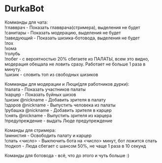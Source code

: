 # DurkaBot

Комманды для чата:  
!главврач - Показать главврача(стримера), выделения не будет  
!санитары - Показать модерацию, выделения не будет  
!заведующий - Показать шизика-ботовода, выделения не будет  
!лох  
!хома  
!голубь  
!побег - с вероятностью 20% сбегаете из ПАЛАТЫ, всем это видно, модерация обещала не ловить сразу. Работает не больше 1 раза в минуту.  
!шизик - словить топ из свободных шизиков  


Комманды для модерации и Люци(для работников дурки):  
!палата - Показать участников палаты  
!карцер - Показать буйных шизов  
!шизик @nickname - Добавить зрителя в палату  
!здоров @nickname - Выпустить человека из палаты  
!рубашка @nickname - Добавить зрителя в карцер  
!снять @nickname - Выпустить зрителя из карцера  
!предупреждение - выдать Люде предупреждение  


Команды для стримера:  
!амнистия - Освободить палату и карцер  
!спать <число> - Выключить бота на <число> минут, бот ложится спать  
!подкоп - Люда сбегает с шансом 50%, не чаще 1 раза в 10 секунд


Команды для ботовода - всё, что до этого и чуть больше :)  
